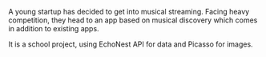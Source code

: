 A young startup has decided to get into musical streaming. Facing heavy competition, they head to an app based on musical discovery which comes in addition to existing apps.

It is a school project, using EchoNest API for data and Picasso for images.
